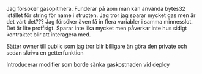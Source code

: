Jag försöker gasopitmera. Funderar på aom man kan använda bytes32 istället för string för name i structen. Jag tror jag sparar mycket gas men är det värt det??? Jag försöker även få in flera variabler i samma minnesslot. Det är lite proffsigt. Sparar inte lika mycket men påverkar inte hus sidigt kontraktet blir att interagera med.

Sätter owner till public som jag tror blir billigare än göra den private och sedan skriva en getterfunktion

Introducerar modifier som borde sänka gaskostnaden vid deploy
